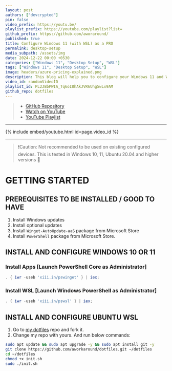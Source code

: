 ```yaml
---
layout: post
authors: ["devcrypted"]
pin: false
video_prefix: https://youtu.be/
playlist_prefix: https://youtube.com/playlist?list=
github_prefix: https://github.com/aworaround/
published: true
title: Configure Windows 11 (with WSL) as a PRO
permalink: desktop-setup
media_subpath: /assets/img
date: 2024-12-22 00:00 +0530
categories: ["Windows 11", "Desktop Setup", "WSL"]
tags: ["Windows 11", "Desktop Setup", "WSL"]
image: headers/azure-pricing-explained.png
description: This blog will help you to configure your Windows 11 and WSL without having to manually do a lot of things. We have scripts for setting Windows 11 and WSL. Please follow the document.
video_id: randomVideoID
playlist_id: PL2JBbPWIA_Tq6oI8hAkJVR6Uhg5wLx9AM
github_repo: dotfiles
---
```


> - [GitHub Repository]({{page.github_prefix}}{{page.github_repo}})
> - [Watch on YouTube]({{page.video_prefix}}{{page.video_id}})
> - [YouTube Playlist]({{page.playlist_prefix}}{{page.playlist_id}})

---

{% include embed/youtube.html id=page.video_id %}

---
<!-- markdownlint-disable MD025 -->

> ❗Caution: Not recommended to be used on existing configured devices. This is tested in Windows 10, 11, Ubuntu 20.04 and higher versions 🙌

# GETTING STARTED

## PREREQUISITES TO BE INSTALLED / GOOD TO HAVE

1. Install Windows updates
2. Install optional updates
3. Install `Winget-AutoUpdate-aaS` package from Microsoft Store
4. Install `PowerShell` package from Microsoft Store.

## INSTALL AND CONFIGURE WINDOWS 10 OR 11

### Install Apps **[Launch PowerShell Core as Administrator]**

```powershell
. { iwr -useb 'xiii.in/pswinget' } | iex;

```

### Install WSL **[Launch Windows PowerShell as Administrator]**

```powershell
. { iwr -useb 'xiii.in/pswsl' } | iex;

```

## INSTALL AND CONFIGURE UBUNTU WSL

1. Go to [my dotfiles](https://github.com/aworkaround/dotfiles.git) repo and fork it.
2. Change my repo with yours. And run below commands:

```bash
sudo apt update && sudo apt upgrade -y && sudo apt install git -y
git clone https://github.com/aworkaround/dotfiles.git ~/dotfiles
cd ~/dotfiles
chmod +x init.sh
sudo ./init.sh

```
